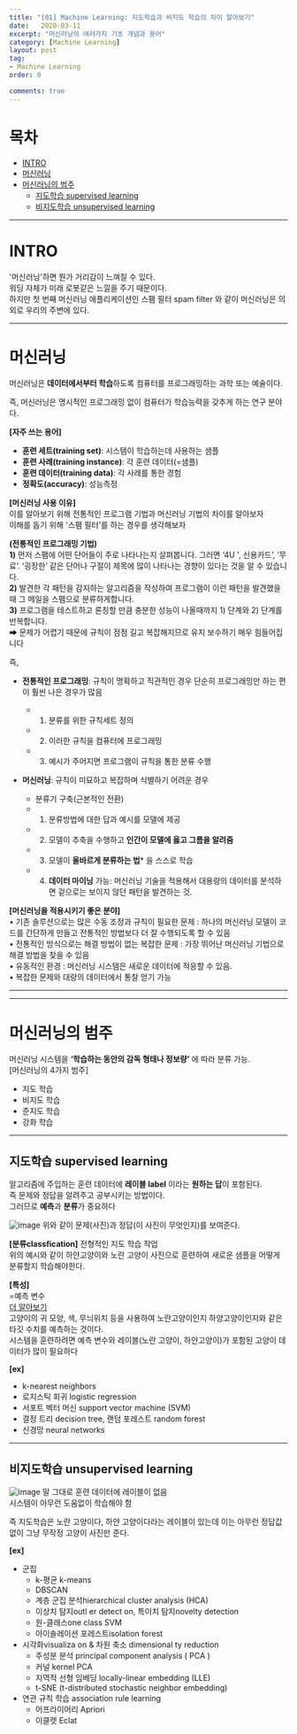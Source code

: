```yaml
---
title: "[01] Machine Learning: 지도학습과 비지도 학습의 차이 알아보기"
date:   2020-03-11
excerpt: "머신러닝의 여러가지 기초 개념과 용어"
category: [Machine Learning]
layout: post
tag:
- Machine Learning
order: 0

comments: true
---
```


# 목차
- [INTRO](#intro)
- [머신러닝](머신러닝)
- [머신러닝의 범주](#머신러닝의-범주)
  * [지도학습 supervised learning](#지도학습-supervised-learning)
  * [비지도학습 unsupervised learning](#비지도학습-unsupervised-learning)




-----


# INTRO
'머신러닝'하면 뭔가 거리감이 느껴질 수 있다.   
워딩 자체가 미래 로봇같은 느낄을 주기 때문이다.     
하지만 첫 번째 머신러닝 애플리케이션인 스팸 필터 spam filter 와 같이 머신러닝은 의외로 우리의 주변에 있다.   


---

# 머신러닝
머신러닝은 **데이터에서부터 학습**하도록 컴퓨터를 프로그래밍하는 과학 또는 예술이다.      

즉, 머신러닝은 명시적인 프로그래밍 없이 컴퓨터가 학습능력을 갖추게 하는 연구 분야다. 

**[자주 쓰는 용어]**
* **훈련 세트(training set)**: 시스템이 학습하는데 사용하는 샘플       
* **훈련 사례(training instance)**: 각 훈련 데이터(=샘플)      
* **훈련 데이터(training data)**: 각 사례를 통한 경험     
* **정확도(accuracy)**: 성능측정     

 
**[머신러닝 사용 이유]**     
이를 알아보기 위해 전통적인 프로그램 기법과 머신러닝 기법의 차이를 알아보자     
이해를 돕기 위해 '스팸 필터'를 하는 경우를 생각해보자      

**(전통적인 프로그래밍 기법)**      
**1)** 먼저 스팸에 어떤 단어들이 주로 나타나는지 살펴봅니다. 그러면 ‘4U ', 신용카드’, ‘무료’. ‘굉장한’ 같은 단어나 구절이 제목에 많이 나타나는 경향이 있다는 것을 알 수 있습니다.            
**2)** 발견한 각 패턴을 감지하는 알고리즘을 작성하여 프로그램이 이런 패턴을 발견했을 때 그 메일을 스팸으로 분류하게합니다.          
**3)** 프로그램을 테스트하고 론칭할 만큼 충분한 성능이 나올때까지 1) 단계와 2) 단계를 반복합니다.                    
➡ 문제가 어렵기 때문에 규칙이 점점 길고 복잡해지므로 유지 보수하기 매우 힘들어집니다        


즉,      
* **전통적인 프로그래밍**: 규칙이 명확하고 직관적인 경우 단순히 프로그래밍만 하는 편이 훨씬 나은 경우가 많음          
  * 1) 분류를 위한 규칙세트 정의     
  * 2) 이러한 규칙을 컴퓨터에 프로그래밍    
  * 3) 예시가 주어지면 프로그램이 규칙을 통한 분류 수행    
      
* **머신러닝**: 규칙이 미묘하고 복잡하며 식별하기 어려운 경우     
  * 분류기 구축(근본적인 전환)        
  * 1)	분류방법에 대한 답과 예시를 모델에 제공    
  * 2)	모델이 추축을 수행하고 **인간이 모델에 옳고 그름을 알려줌**   
  * 3)	모델이 **올바르게 분류하는 법*** 을 스스로 학습    
  * 4) **데이터 마이닝** 가능: 머신러닝 기술을 적용해서 대용량의 데이터를 분석하면 겉으로는 보이지 않던 패턴을 발견하는 것.       
  

**[머신러닝을 적용시키기 좋은 분야]**     
• 기존 솔루션으로는 많은 수동 조정과 규칙이 필요한 문제 : 하나의 머신러닝 모델이 코드를 간단하게 만들고 전통적인 방법보다 더 잘 수행되도록 할 수 있음      
• 전통적인 방식으로는 해결 방법이 없는 복잡한 문제 : 가장 뛰어난 머신러닝 기법으로 해결 방법을 찾을 수 있음        
• 유동적인 환경 : 머신러닝 시스템은 새로운 데이터에 적응할 수 있음.       
• 복잡한 문제와 대량의 데이터에서 통찰 얻기 가능       



----
-----


# 머신러닝의 범주
머신러닝 시스템을 **‘학습하는 동안의 감독 형태나 정보량’** 에 따라 분류 가능.      
[머신러닝의 4가지 범주]     
* 지도 학습
* 비지도 학습   
* 준지도 학습    
* 강화 학습       


-----

## 지도학습 supervised learning
알고리즘에 주입하는 훈련 데이터에 **레이블 label** 이라는 **원하는 답**이 포함된다.       
즉 문제와 정답을 알려주고 공부시키는 방법이다.    
그러므로 **예측**과 **분류**가 중요하다        

![image](https://user-images.githubusercontent.com/76824611/134643928-62f46d9c-a6eb-46e5-8396-035510cc7359.png)
위와 같이 문제(사진)과 정답(이 사진이 무엇인지)를 보여준다.   

**[분류classfication]** 
전형적인 지도 학습 작업     
위의 예시와 같이 하얀고양이와 노란 고양이 사진으로 훈련하여 새로운 샘플을 어떻게 분류할지 학습해야한다.       

**[특성]**        
=예측 변수    
[더 알아보기](https://yerimoh.github.io/DL3/#%EB%8D%B0%EC%9D%B4%ED%84%B0-%EC%A3%BC%EB%8F%84-%ED%95%99%EC%8A%B5)           
고양이의 귀 모양, 색, 무늬위치 등을 사용하여 노란고양이인지 하양고양이인지와 같은 타깃 수치를 예측하는 것이다.        
시스템을 훈련하려면 예측 변수와 레이블(노란 고양이, 하얀고양이)가 포함된 고양이 데이터가 많이 필요하다


**[ex]**     
* k-nearest neighbors       
* 로지스틱 회귀 logistic regression        
* 서포트 벡터 머신 support vector machine (SVM)        
* 결정 트리 decision tree, 랜덤 포레스트 random forest         
* 신경망 neural networks   


-------


## 비지도학습 unsupervised learning
![image](https://user-images.githubusercontent.com/76824611/138799316-fdab0ad1-f831-41e2-9dfd-c6fec1933833.png)
말 그대로 훈련 데이터에 레이블이 없음      
시스템이 아무런 도움없이 학습해야 함     

즉 지도학습은 노란 고양이다, 하얀 고양이다라는 레이블이 있는데 이는 아무런 정답값 없이 그냥 무작정 고양이 사진만 준다.     

**[ex]**     
* 군집      
  * k-평균 k-means 
  * DBSCAN    
  * 계층 군집 분석hierarchical cluster analysis (HCA)     
  * 이상치 탐지outl er detect on, 특이치 탐지novelty detection     
  * 원-클래스one class SVM     
  * 아이솔레이션 포레스트isolation forest      
* 시각화visualiza on & 차원 축소 dimensional ty reduction     
  * 주성분 분석 principal component analysis ( PCA ) 
  * 커널 kernel PCA 
  * 지역적 선형 임베딩 locally-linear embedding (LLE) 
  * t-SNE (t-distributed stochastic neighbor embedding)     
* 연관 규칙 학습 association rule learning        
  * 어프라이어리 Apriori    
  * 이클렛 Eclat    





